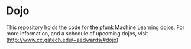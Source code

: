 Dojo
====

This repository holds the code for the pfunk Machine Learning dojos.  For more information, and a schedule of upcoming dojos, visit (http://www.cc.gatech.edu/~aedwards/#dojo)
